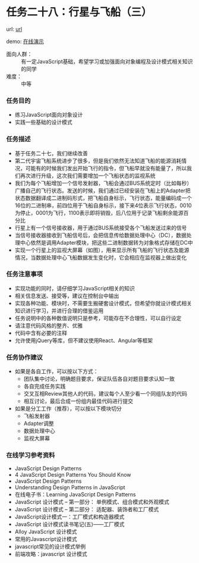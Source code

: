 # 任务二十八：行星与飞船（三）

url: [url](http://ife.baidu.com/2016/task/detail?taskId=28)

demo: [在线演示](https://evls-practices.github.io/IFE/src/2016/28/index.html)
<dl>
	<dt>面向人群：</dt>
	<dd>有一定JavaScript基础，希望学习或加强面向对象编程及设计模式相关知识的同学</dd>
	<dt>难度：</dt>
	<dd>中等</dd>
</dl>

<h3>任务目的</h3>
<ul>
	<li>练习JavaScript面向对象设计</li>
	<li>实践一些基础的设计模式</li>
</ul>

<h3>任务描述</h3>
<ul>
	<li>基于任务二十七，我们继续改善</li>
	<li>第二代宇宙飞船系统进步了很多，但是我们依然无法知道飞船的能源消耗情况，可能有的时候我们发出开始飞行的指令，但飞船早就没有能量了，所以我们再次进行升级，这次我们需要增加一个飞船状态的监视系统</li>
	<li>我们为每个飞船增加一个信号发射器，飞船会通过BUS系统定时（比如每秒）广播自己的飞行状态。发送的时候，我们通过已经安装在飞船上的Adapter把状态数据翻译成二进制码形式，把飞船自身标示，飞行状态，能量编码成一个16位的二进制串，前四位用于飞船自身标示，接下来4位表示飞行状态，0010为停止，0001为飞行，1100表示即将销毁，后八位用于记录飞船剩余能源百分比</li>
	<li>行星上有一个信号接收器，用于通过BUS系统接受各个飞船发送过来的信号</li>
	<li>当信号接收器接收到飞船信号后，会把信息传给数据处理中心（DC），数据处理中心依然是调用Adapter模块，把这些二进制数据转为对象格式存储在DC中</li>
	<li>实现一个行星上的监视大屏幕（如图），用来显示所有飞船的飞行状态及能源情况，当数据处理中心飞船数据发生变化时，它会相应在监视器上做出变化</li>
</ul>

<h3>任务注意事项</h3>
<ul>
	<li>实现功能的同时，请仔细学习JavaScript相关的知识</li>
	<li>相关信息发送、接受等，建议在控制台中输出</li>
	<li>实现各种功能、模块时，不需要生搬硬套设计模式，但希望你就设计模式相关知识进行学习，并进行合理的借鉴运用</li>
	<li>任务说明中的各种数值说明只是参考，可能存在不合理性，可以自行设定</li>
	<li>请注意代码风格的整齐、优雅</li>
	<li>代码中含有必要的注释</li>
	<li>允许使用jQuery等库，但不建议使用React、Angular等框架</li>
</ul>

<h3>任务协作建议</h3>
<ul>
	<li>如果是各自工作，可以按以下方式：
		<ul>
			<li>团队集中讨论，明确题目要求，保证队伍各自对题目要求认知一致</li>
			<li>各自完成任务实践</li>
			<li>交叉互相Review其他人的代码，建议每个人至少看一个同组队友的代码</li>
			<li>相互讨论，最后合成一份组内最佳代码进行提交</li>
		</ul>
	</li>
	<li>如果是分工工作（推荐），可以按以下模块切分
		<ul>
			<li>飞船发射器</li>
			<li>Adapter调整</li>
			<li>数据处理中心</li>
			<li>监视大屏幕</li>
		</ul>
	</li>
</ul>

<h3>在线学习参考资料</h3>
<ul>
	<li>JavaScript Design Patterns
	</li><li>4 JavaScript Design Patterns You Should Know
	</li><li>JavaScript Design Patterns
	</li><li>Understanding Design Patterns in JavaScript
	</li><li>在线电子书：Learning JavaScript Design Patterns
	</li><li>JavaScript 设计模式 – 第一部分： 单例模式、组合模式和外观模式
	</li><li>JavaScript 设计模式 – 第二部分： 适配器、装饰者和工厂模式
	</li><li>JavaScript设计模式一：工厂模式和构造器模式
	</li><li>JavaScript 设计模式读书笔记(五)——工厂模式
	</li><li>Alloy JavaScript 设计模式
	</li><li>常用的Javascript设计模式
	</li><li>javascript常见的设计模式举例
	</li><li>前端攻略：javascript 设计模式
</li></ul>
